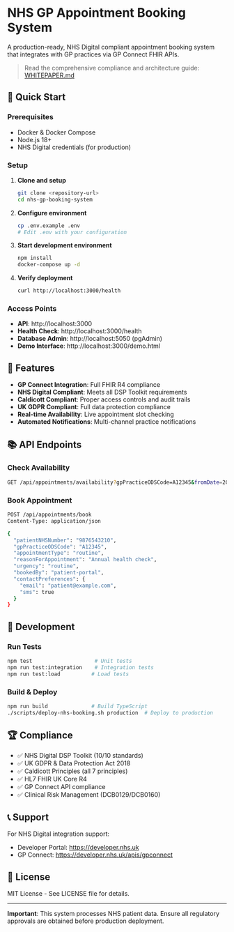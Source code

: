 # NHS GP Appointment Booking System

A production-ready, NHS Digital compliant appointment booking system that integrates with GP practices via GP Connect FHIR APIs.

> Read the comprehensive compliance and architecture guide: [WHITEPAPER.md](WHITEPAPER.md)

## 🚀 Quick Start

### Prerequisites
- Docker & Docker Compose
- Node.js 18+
- NHS Digital credentials (for production)

### Setup
1. **Clone and setup**
   ```bash
   git clone <repository-url>
   cd nhs-gp-booking-system
   ```

2. **Configure environment**
   ```bash
   cp .env.example .env
   # Edit .env with your configuration
   ```

3. **Start development environment**
   ```bash
   npm install
   docker-compose up -d
   ```

4. **Verify deployment**
   ```bash
   curl http://localhost:3000/health
   ```

### Access Points
- **API**: http://localhost:3000
- **Health Check**: http://localhost:3000/health
- **Database Admin**: http://localhost:5050 (pgAdmin)
- **Demo Interface**: http://localhost:3000/demo.html

## 🏥 Features

- **GP Connect Integration**: Full FHIR R4 compliance
- **NHS Digital Compliant**: Meets all DSP Toolkit requirements
- **Caldicott Compliant**: Proper access controls and audit trails
- **UK GDPR Compliant**: Full data protection compliance
- **Real-time Availability**: Live appointment slot checking
- **Automated Notifications**: Multi-channel practice notifications

## 📚 API Endpoints

### Check Availability
```bash
GET /api/appointments/availability?gpPracticeODSCode=A12345&fromDate=2024-12-01&toDate=2024-12-07
```

### Book Appointment
```bash
POST /api/appointments/book
Content-Type: application/json

{
  "patientNHSNumber": "9876543210",
  "gpPracticeODSCode": "A12345",
  "appointmentType": "routine",
  "reasonForAppointment": "Annual health check",
  "urgency": "routine",
  "bookedBy": "patient-portal",
  "contactPreferences": {
    "email": "patient@example.com",
    "sms": true
  }
}
```

## 🔧 Development

### Run Tests
```bash
npm test                    # Unit tests
npm run test:integration    # Integration tests
npm run test:load          # Load tests
```

### Build & Deploy
```bash
npm run build              # Build TypeScript
./scripts/deploy-nhs-booking.sh production  # Deploy to production
```

## 🏆 Compliance

- ✅ NHS Digital DSP Toolkit (10/10 standards)
- ✅ UK GDPR & Data Protection Act 2018
- ✅ Caldicott Principles (all 7 principles)
- ✅ HL7 FHIR UK Core R4
- ✅ GP Connect API compliance
- ✅ Clinical Risk Management (DCB0129/DCB0160)

## 📞 Support

For NHS Digital integration support:
- Developer Portal: https://developer.nhs.uk
- GP Connect: https://developer.nhs.uk/apis/gpconnect

## 📄 License

MIT License - See LICENSE file for details.

---

**Important**: This system processes NHS patient data. Ensure all regulatory approvals are obtained before production deployment.
